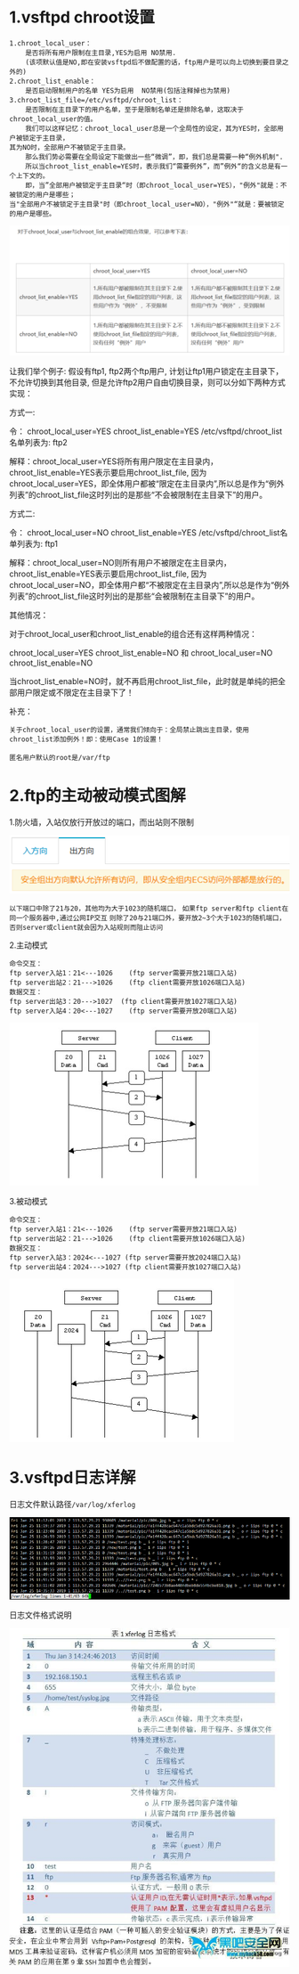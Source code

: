 # 1.vsftpd chroot设置

    1.chroot_local_user：
    	是否将所有用户限制在主目录,YES为启用 NO禁用.
    	(该项默认值是NO,即在安装vsftpd后不做配置的话，ftp用户是可以向上切换到要目录之外的)
    2.chroot_list_enable：
    	是否启动限制用户的名单 YES为启用  NO禁用(包括注释掉也为禁用)
    3.chroot_list_file=/etc/vsftpd/chroot_list：
    	是否限制在主目录下的用户名单，至于是限制名单还是排除名单，这取决于chroot_local_user的值。
    	我们可以这样记忆：chroot_local_user总是一个全局性的设定，其为YES时，全部用户被锁定于主目录，
    其为NO时，全部用户不被锁定于主目录。
    	那么我们势必需要在全局设定下能做出一些“微调”，即，我们总是需要一种“例外机制".
    	所以当chroot_list_enable=YES时，表示我们“需要例外”，而”例外“的含义总是有一个上下文的。
    	即，当”全部用户被锁定于主目录“时（即chroot_local_user=YES），"例外"就是：不被锁定的用户是哪些；
    当"全部用户不被锁定于主目录"时（即chroot_local_user=NO），"例外"“就是：要被锁定的用户是哪些。

![](./pic/vsftp_chroot.jpg)

让我们举个例子:
假设有ftp1, ftp2两个ftp用户, 计划让ftp1用户锁定在主目录下，不允许切换到其他目录, 但是允许ftp2用户自由切换目录，则可以分如下两种方式实现：

方式一:

令：
chroot_local_user=YES
chroot_list_enable=YES
/etc/vsftpd/chroot_list名单列表为:
ftp2

解释：chroot_local_user=YES将所有用户限定在主目录内，chroot_list_enable=YES表示要启用chroot_list_file, 因为chroot_local_user=YES，即全体用户都被“限定在主目录内”,所以总是作为“例外列表”的chroot_list_file这时列出的是那些“不会被限制在主目录下”的用户。

方式二:

令：
chroot_local_user=NO
chroot_list_enable=YES
/etc/vsftpd/chroot_list名单列表为:
ftp1

解释：chroot_local_user=NO则所有用户不被限定在主目录内，chroot_list_enable=YES表示要启用chroot_list_file, 因为chroot_local_user=NO，即全体用户都“不被限定在主目录内”,所以总是作为“例外列表”的chroot_list_file这时列出的是那些“会被限制在主目录下”的用户。


其他情况：


对于chroot_local_user和chroot_list_enable的组合还有这样两种情况：


chroot_local_user=YES
chroot_list_enable=NO
和
chroot_local_user=NO
chroot_list_enable=NO

当chroot_list_enable=NO时，就不再启用chroot_list_file，此时就是单纯的把全部用户限定或不限定在主目录下了！

补充：

    关于chroot_local_user的设置，通常我们倾向于：全局禁止跳出主目录，使用chroot_list添加例外！即：使用Case 1的设置！
    
    匿名用户默认的root是/var/ftp



# 2.ftp的主动被动模式图解

1.防火墙，入站仅放行开放过的端口，而出站则不限制

![](./pic/firewalld.jpg)

`以下端口中除了21与20，其他均为大于1023的随机端口，`
`如果ftp server和ftp client在同一个服务器中,通过公网IP交互`
`则除了20与21端口外，要开放2~3个大于1023的随机端口，`
`否则server或client就会因为入站规则而阻止访问`


2.主动模式

```
命令交互：
ftp server入站1：21<---1026	(ftp server需要开放21端口入站)
ftp server出站2：21--->1026	(ftp client需要开放1026端口入站)
数据交互：
ftp server出站3：20--->1027  (ftp client需要开放1027端口入站)
ftp server入站4：20<---1027	(ftp server需要开放20端口入站)
```

![](./pic/active_mode.jpg)

3.被动模式

```
命令交互：
ftp server入站1：21<---1026	(ftp server需要开放21端口入站)
ftp server出站2：21--->1026	(ftp client需要开放1026端口入站)
数据交互：
ftp server入站3：2024<---1027 (ftp server需要开放2024端口入站)
ftp server出站4：2024--->1027 (ftp client需要开放1027端口入站)
```

![](./pic/passive_model.jpg)



# 3.vsftpd日志详解

日志文件默认路径`/var/log/xferlog`

![1548407161806](./pic/log_content.jpg)

日志文件格式说明

![](./pic/ftp_log_format.jpg)